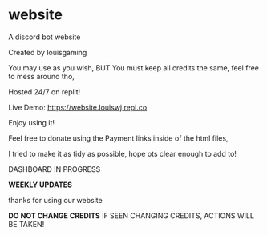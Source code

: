 # website
A discord bot website

Created by louisgaming

You may use as you wish,
BUT
You must keep all credits the same, feel free to mess around tho,

Hosted 24/7 on replit!

Live Demo: https://website.louiswj.repl.co

Enjoy using it!

Feel free to donate using the Payment links inside of the html files,

I tried to make it as tidy as possible, hope ots clear enough to add to!

DASHBOARD IN PROGRESS

**WEEKLY UPDATES**

thanks for using our website



**DO NOT CHANGE CREDITS**
IF SEEN CHANGING CREDITS,
ACTIONS WILL BE TAKEN!
